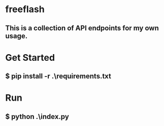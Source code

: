 # freeflash
## This is a collection of API endpoints for my own usage.

# Get Started
## $ pip install -r .\requirements.txt

# Run
## $ python .\index.py
